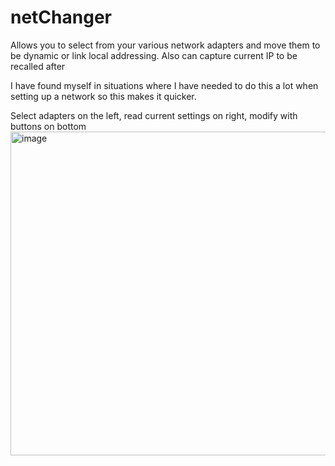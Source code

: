 # netChanger
Allows you to select from your various network adapters and move them to be dynamic or link local addressing. Also can capture current IP to be recalled after

 I have found myself in situations where I have needed to do this a lot when setting up a network so this makes it quicker.

 Select adapters on the left, read current settings on right, modify with buttons on bottom
<img width="518" alt="image" src="https://github.com/alecdvor/netChanger/assets/56179545/d0c29c0c-321e-47f7-bf0c-627885ccf2c9">
